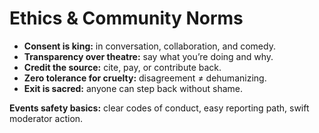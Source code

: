 # Ethics & Community Norms

- **Consent is king:** in conversation, collaboration, and comedy.
- **Transparency over theatre:** say what you’re doing and why.
- **Credit the source:** cite, pay, or contribute back.
- **Zero tolerance for cruelty:** disagreement ≠ dehumanizing.
- **Exit is sacred:** anyone can step back without shame.

**Events safety basics:** clear codes of conduct, easy reporting path, swift moderator action.
